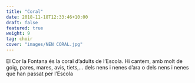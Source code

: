 ```yaml
---
title: "Coral"
date: 2018-11-18T12:33:46+10:00
draft: false
featured: true
weight: 9
tag: choir
cover: "images/NEN CORAL.jpg"
---
```


El Cor la Fontana és la coral d’adults de l’Escola. Hi cantem, amb molt de goig, pares, mares, avis, tiets,… dels nens i nenes d’ara o dels nens i nenes que han passat per l’Escola

